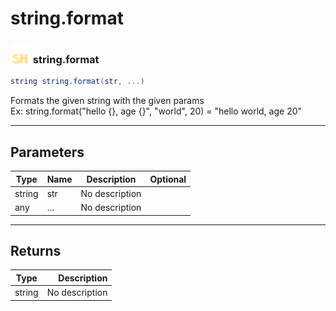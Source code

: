 # string.format

### <img src="../../.gitbook/assets/shared.png" width="32" height="32" /> string.format

```lua
string string.format(str, ...)
```

Formats the given string with the given params<br>Ex: string.format("hello {}, age {}", "world", 20) = "hello world, age 20"<br>

-----------------
## Parameters

| Type   | Name | Description | Optional |
| ------ | ---- | ----------- | -------: |
| string | str | No description |   |
| any | ... | No description |   |

-----------------
## Returns

| Type   | Description |
| ------ | ----------: |
| string | No description |
